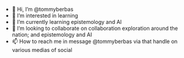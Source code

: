 - 👋 Hi, I’m @tommyberbas
- 👀 I’m interested in learning 
- 🌱 I’m currently learning epistemology and AI
- 💞️ I’m looking to collaborate on collaboration exploration around the nation; and epistemology and AI
- 📫 How to reach me in message @tommyberbas via that handle on various medias of social
<!---
tommyberbas/tommyberbas is a ✨ special ✨ repository because its `README.md` (this file) appears on your GitHub profile.
You can click the Preview link to take a look at your changes.
--->
